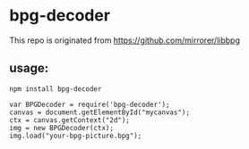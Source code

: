 # bpg-decoder


This repo is originated from https://github.com/mirrorer/libbpg

## usage:

`npm install bpg-decoder`

```
var BPGDecoder = require('bpg-decoder');
canvas = document.getElementById("mycanvas");
ctx = canvas.getContext("2d");
img = new BPGDecoder(ctx);
img.load("your-bpg-picture.bpg");
```

